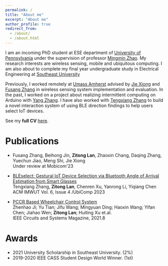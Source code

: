 ```yaml
---
permalink: /
title: "About me"
excerpt: "About me"
author_profile: true
redirect_from: 
  - /about/
  - /about.html
---
```


I am an incoming PhD student at ESE department of [University of Pennsylvania](https://www.seas.upenn.edu/) under the supervision of professor [Mingmin Zhao](https://www.cis.upenn.edu/~mingminz/). My research interests are wireless sensing, mobile and ubiquitous computing. I am also about to complete my final year undergraduate study in Electrical Engineering at [Southeast University](https://www.seu.edu.cn/)

Previously, I worked remotely at [Umass Amherst](https://www.umass.edu/) advised by [Jie Xiong](https://people.cs.umass.edu/~jxiong/) and [Fusang Zhang](https://people.ucas.edu.cn/~zhangfusang?language=en) in wireless sensing system implementation and evaluation. In the past, I worked on a project about realizing intermittent computing on Arduino with [Yang Zhang](https://yangzhang.dev/). I have also worked with [Tengxiang Zhang](https://txzhang.info/) to build a novel interaction system of using BLE direction findings to help users select IoT devices. 


See my **full CV** [here](http://zitonglan.github.io/files/cv.pdf).

Publications
======

* Fusang Zhang, Beihong Jin, **Zitong Lan**, Zhaoxin Chang, Daqing Zhang, Yuechun Jiao, Meng Shi, Jie Xiong<br>
  Under review at Mobicom'23

<!-- * A work about realizing intermittent computing on Arduino<br>
  **Zitong Lan**, Yang Zhang<br>
  In submission -->


* [BLEselect: Gestural IoT Device Selection via Bluetooth Angle of Arrival Estimation from Smart Glasses](http://zitonglan.github.io/files/BLEselect.pdf)<br>
  Tengxiang Zhang, **Zitong Lan**, Chenren Xu, Yanrong Li, Yiqiang Chen<br>
  ACM IMWUT Vol. 6, Issue 4 /UbiComp 2023


* [PCCR Based Wheelchair Control System](http://zitonglan.github.io/files/pccr.pdf)<br>
  Zhenhao Ji; Yu Tian; Jifu Wang; Mingyuan Ding; Haoxin Wang; Yifan Chen; Jiahao Wen; **Zitong Lan**; Huiting Xu et.al.<br> 
  IEEE Circuits and Systems Magazine, 2021.8


<!-- Research experience
======
* Umass Amherst -- Aug. 2022 - Now<br>
  Research Topics: Wireless Sensing, Signal Processing<br>
  Supervisor: Prof. Jie Xiong & Prof. Fusang Zhang

* University of California, Los Angeles -- Oct. 2022 - Jan. 2023<br>
  Research Topics: Intermittent Computing, Arduino Development<br>
  Supervisor: Prof. Yang Zhang

* Institute of Computing Technology, CAS --  Apr. 2021 - Aug. 2022<br>
  Research Topics: Bluetooth Low Energy, Direction Finding, Ubiquitous Computing<br>
  Supervisor: Prof. Tengxiang Zhang -->

Awards
=====
* 2021 University Scholarship in Southeast University. (2%)
* 2019-2020 IEEE CASS Student Design World Winner. (1st)